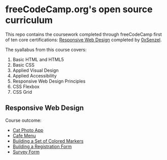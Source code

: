 # freeCodeCamp.org's open source curriculum
This repo contains the coursework completed through freeCodeCamp first of ten core certifications: [Responsive Web Design](https://www.freecodecamp.org/learn/responsive-web-design/) completed by [0xSenzel](https://github.com/0xsenzel). <br/>

The syallabus from this course covers:
1. Basic HTML and HTML5
2. Basic CSS
3. Applied Visual Design
4. Applied Accessibility
5. Responsive Web Design Principles
6. CSS Flexbox
7. CSS Grid


## Responsive Web Design
Course outcome:
- [Cat Photo App](https://0xsenzel.github.io/Responsive-Web-Design/cat-photo/)
- [Cafe Menu](https://0xsenzel.github.io/Responsive-Web-Design/cafe-menu/)
- [Building a Set of Colored Markers](https://0xsenzel.github.io/Responsive-Web-Design/css-color-markers/)
- [Building a Registration Form](https://0xsenzel.github.io/Responsive-Web-Design/build-a-registration-form/)
- [Survey Form](https://0xsenzel.github.io/Responsive-Web-Design/survey-form/)
